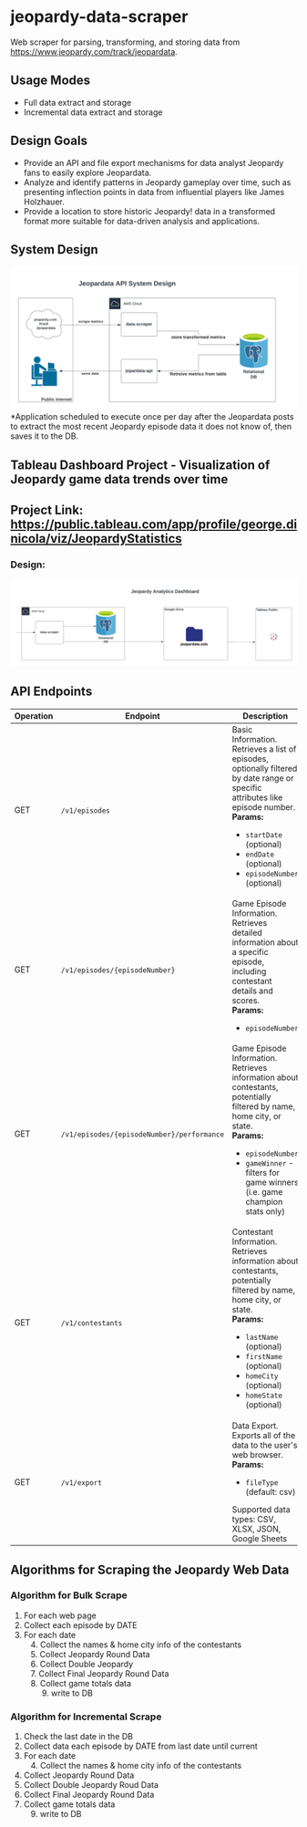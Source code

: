 # jeopardy-data-scraper
Web scraper for parsing, transforming, and storing data from https://www.jeopardy.com/track/jeopardata.

## Usage Modes
- Full data extract and storage
- Incremental data extract and storage

## Design Goals
- Provide an API and file export mechanisms for data analyst Jeopardy fans to easily explore Jeopardata.
- Analyze and identify patterns in Jeopardy gameplay over time, such as presenting inflection points in data from influential players like James Holzhauer.
- Provide a location to store historic Jeopardy! data in a transformed format more suitable for data-driven analysis and applications.

## System Design
![Jeopardata System Design](docs/Jeopardy-System-Design.png)
*Application scheduled to execute once per day after the Jeopardata posts to extract the most recent Jeopardy episode data it does not know of, then saves it to the DB.

## Tableau Dashboard Project - Visualization of Jeopardy game data trends over time
## Project Link: https://public.tableau.com/app/profile/george.dinicola/viz/JeopardyStatistics
### Design: 
![Tableau Dashboard Project Design](docs/Tableau-Dashboard-Design.png)

## API Endpoints
| Operation | Endpoint                           | Description |
|-----------|------------------------------------|-------------|
| GET       | `/v1/episodes`                     | Basic Information. Retrieves a list of episodes, optionally filtered by date range or specific attributes like episode number.<br>**Params:**<ul><li>`startDate` (optional)</li><li>`endDate` (optional)</li><li>`episodeNumber` (optional)</li></ul> |
| GET       | `/v1/episodes/{episodeNumber}`     | Game Episode Information. Retrieves detailed information about a specific episode, including contestant details and scores.<br>**Params:**<ul><li>`episodeNumber`</li></ul> |
| GET       | `/v1/episodes/{episodeNumber}/performance` | Game Episode Information. Retrieves information about contestants, potentially filtered by name, home city, or state.<br>**Params:**<ul><li>`episodeNumber`</li><li>`gameWinner` - filters for game winners (i.e. game champion stats only)</li></ul> |
| GET       | `/v1/contestants`                  | Contestant Information. Retrieves information about contestants, potentially filtered by name, home city, or state.<br>**Params:**<ul><li>`lastName` (optional)</li><li>`firstName` (optional)</li><li>`homeCity` (optional)</li><li>`homeState` (optional)</li></ul> |
| GET       | `/v1/export`                       | Data Export. Exports all of the data to the user's web browser.<br>**Params:**<ul><li>`fileType` (default: csv)</li></ul>Supported data types: CSV, XLSX, JSON, Google Sheets |


## Algorithms for Scraping the Jeopardy Web Data
### Algorithm for Bulk Scrape
1. For each web page
2. Collect each episode by DATE
3. For each date
<br>&nbsp; &nbsp;4. Collect the names & home city info of the contestants
<br>&nbsp; &nbsp;5. Collect Jeopardy Round Data
<br>&nbsp; &nbsp;6. Collect Double Jeopardy <br>&nbsp; &nbsp;7. Collect Final Jeopardy Round Data
<br>&nbsp; &nbsp;8. Collect game totals data
<br>&nbsp; &nbsp; &nbsp; &nbsp; 9. write to DB

### Algorithm for Incremental Scrape
1. Check the last date in the DB
2. Collect data each episode by DATE from last date until current
3. For each date
<br>&nbsp; &nbsp;4. Collect the names & home city info of the contestants
5. Collect Jeopardy Round Data
6. Collect Double Jeopardy Roud Data
7. Collect Final Jeopardy Round Data
8. Collect game totals data
<br>&nbsp; &nbsp;9. write to DB